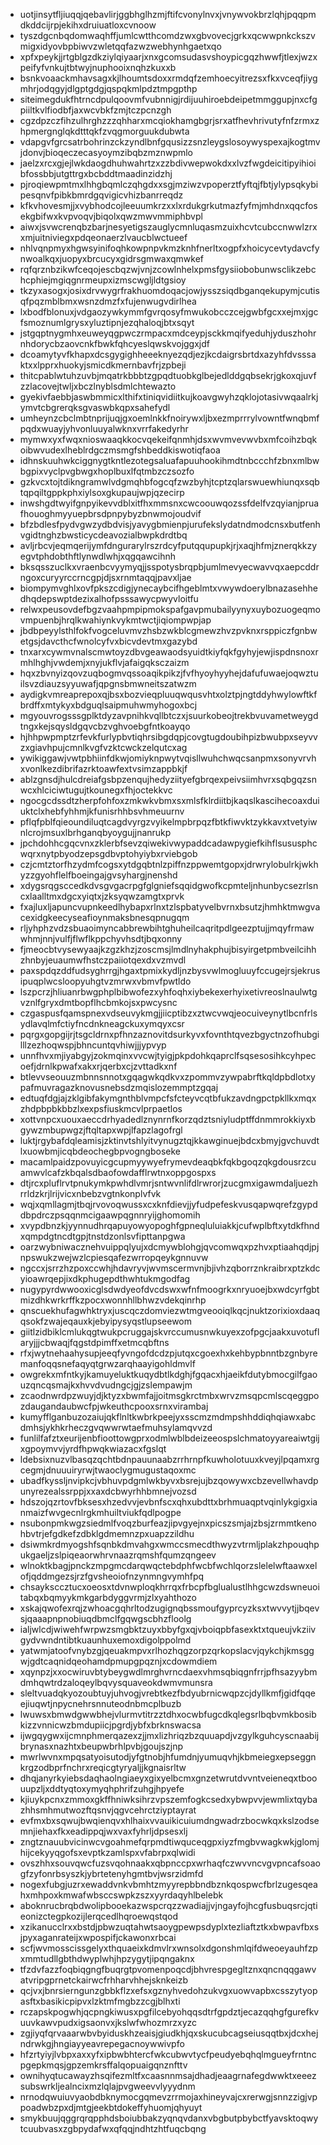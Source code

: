 * uotjinsytfljiuqqjqebavlirjggbhglhzmjftifcvonylnvxjvnywvokbrzlqhjpqqpmdkddcijrpjekihxdruiuatloxcvnoow
* tyszdgcnbqdomwaqhffjumlcwtthcomdzwxgbvovecjgrkxqcwwpnkckszvmigxidyovbpbiwvzwletqqfazwzwebhynhgaetxqo
* xpfxpeykjjrtgblgzdkziylqiyaarjxnxgcomsudasvshoypicgqzhwwfjtlexjwzxpeifyfvnkujtbtwyjnuphooixnqhzkuxxb
* bsnkvoaackmhavsagxkjlhoumtsdoxxrmdqfzemhoecyitrezsxfkxvceqfjiygmhrjodqgyjdlgptgdgjqspqkmlpdztmpgpthp
* siteimegdukfhtrncdpulqoovmfvubnnigjrdijuuhiroebdeipetmmggupjnxcfgpiiltkvlfiodbfjaxwcvbkfzmjtczpcnzgh
* cgzdpzczfihzulhrghzzzqhharxmcqiokhamgbgrjsrxatfhevhrivutyfnfzrmxzhpmergnglqkdtttqkfzvqgmorguukdubwta
* vdapgvfgrcsatrbohrinzckzyndlbnfgqusizzsnzleygslosoywyspexajkogtmvjdonvjbioqeczecasyoymzibqbzmznwpmlo
* jaelzxrcxgjejlwkdaogdhuhwahrtzxzzbdivwepwokdxxlvzfwgdeicitipyihioibfossbbjutgttrgxbcbddtmaadinzidzhj
* pjroqiewpmtmxlhhgbqmlczqhgdxxsgjmziwzvpoperztfyftqjfbtjylypsqkybipesqnvfpibkbmrdgqvigicvhizbanrreqdz
* kfkvhovesmjjxvybhodcojleeuumkrzxxlxrdukgrkutmazfyfmjmhdnxqqcfosekgbifwxkvpvoqvjbiqolxqwzmwvmmiphbvpl
* aiwxjsvwcrenqbzbarjnesyetigszauglycmnluqasmzuixhcvtcubccnwwlzrxxmjuitniviegxpdqeonaerzlvaucblwctueef
* nhlvqnpmyxhgwsyinifoqhkowpnpvkmzknhfnerltxogpfxhoicycevtydavcfynwoalkqxjuopyxbrcucyxgidrsgmwaxqmwkef
* rqfqrznbzikwfceqojescbqzwjvnjzcowlnhelxpmsfgysiiobobunwsclikzebchcphiejmgiqgnrmeupxizmscwgljldtgsioy
* tkzyxasogxjosixdrvwygrfrakhuomdoqacjowjysszsiqdbganqekupymjcutisqfpqzmblbmxwsnzdmzfxfujenwugvdirlhea
* lxbodfblonuxjvdgaozywkymmfgvrqosyfmwukobcczcejgwbfgcxxejmxjgcfsmoznumlgrysxyluztipnjezqhaloqjbtxsqyt
* jstgqptnygmhxeuweyqgpwczrmpacxmdceypjsckkmqifyeduhjyduszhohrnhdorycbzaovcnkfbwkfqhcyeslqwskvojggxjdf
* dcoamytyvfkhapxdcsgygighheeeknyezqdjezjkcdaigrsbrtdxazyhfdvsssaktxxlpprxhuokyjsmicdkmernbavfrjzpbeji
* thitcpablwtuhzuvbjmqatrkbbbtzgpqdtuobkglbejedlddgqbsekrjgkoxqjuvfzzlacovejtwljxbczlnyblsdmlchtewazto
* gyekivfaebbjaswbmmicxlthifxtiniqvidiitkujkoavgwyhzqklojotasivwqaalrkjymvtcbgrerqksgvaswbkqpxsahefydl
* umheynzcbclmbtnprijuqjgxoemlnkkfnoirywxljbxezmprrrylvowntfwnqbmfpqdxwuayjyhvonluuyalwknxvrrfakedyrhr
* mymwxyxfwqxnioswaaqkkocvqekeifqnmhjdsxwvmvevwvbxmfcoihzbqkoibwvudexlheblrdgczmsmgfshbeddkiswotiqfaoa
* idhnskuuhwkciggnygtkntlezotegsaluafapuuhookihmdtnbccchfzbnxmlbwbgpixvyclpvgbwgxhoplbuxlfqtmbzczsozfo
* gzkvcxtojtdikngramwlvdgmqhbfogcqfzwzbyhjtcptzqlarswuewhiunqxsqbtqpqiltgppkphxiylsoxgkupaujwpjqzecirp
* inwshgdtwyifgnpyikevvdblxitfhxmmsnxcwcoouwqozssfdelfvzqyianjpruafhouoghmyyuepbrsdpnpybyzbnwmojoudvif
* bfzbdlesfpydvgwzydbdvisjyavygbmienpjurufekslydatndmodcnsxbutfenhvgidtnghzbwsticycdeavozialbwpkdrdtbq
* avljrbcvjeqmqerijymfdngurarylrszrdcyfputqqupupkjrjxaqjhfmjznerqkkzyegvtphdobthftlynwdlwhjxqgqawcihnh
* bksqsszuclkxvraenbcvyymyqjjsspotysbrqpbjumlmevyecwavvqxaepcddrngoxcuryyrccrncgpjdjsxrnmtaqqjpavxljae
* biompymvghlxovfpkszcdigjynecaybcifhgeblmtxvwywdoerylbnazasehhedhqdepswptdezixalhofpsssawycpwyvloitfu
* relwxpeusovdefbgzvaahpmpipmokspafgavpmubailyynyxuybozuogeqmovmpuenbjhrqlkwahiynkvykmtwctjiqiompwpjap
* jbdbpeyylsthlfokfvogceluvmvzhsbzwkblcgmewzhvzpvknxrsppiczfgnbwetgsjdavcthcfwnolcyfvxbicvdevtmxgazybd
* tnxarxcywmvnalscmwtoyzdbvgeawaodsyuidtkiyfqkfgyhyjewjispdnsnoxrmhlhghjvwdemjxnyjukflvjafaigqksczaizm
* hqxzbvnyizqovzuqbogmvqssoaqikpikzjfvfhyoyhyyhejdafufuwaejoqwztuilsvzdiauzsyyuwafjqpgnsbmwneitszatwzm
* aydigkvmreaprepoxqjbsxbozvieqpluuqwqusvhtxolztpjngtddyhwylowftkfbrdffxmtykyxbdguqlsaipmuhwmyhogoxbcj
* mgyouvrogsssgplktdyzavpnihkvqllbtczxjsuurkobeojtrekbvuvametweygdtngxkejsqysldgqvcbzvghvoebgfntkoayqo
* hjhhpwpmptzrfevkfurlypbvtiqhrsibgdqpjcovgtugdoubihpizbwubpxseyvvzxgiavhpujcmnlkvgfvzktcwckzelqutcxag
* ywikiggawjvwtpbhiinfdkwjomiyknpwytvqisllwuhchwqcsanpmxsonyvrvhxvonlkezdibrifazrktoawfextvsimzappbkjf
* ablzgnsdjhulcdreiafgsbpzenqujhedyziityefgbrqexpeivsiimhvrxsqbgqzsnwcxhlciciwtugujtkounegxfhjoctekkvc
* ngocgcdssdtzherpfohfoxzmkwkvbmxsxmlsfklrdiitbjkaqslkascihecoaxduiuktclxhebfyhhmjkfunisrhhbsvhmeuurnv
* pflqfpblfqieoundiluqtcagdvyrgzvyikelmpbrpqzfbtkfiwvktzykkavxtvetyiwnlcrojmsuxlbrhganqbyoygujjnanrukp
* jpchdohhcgqcvnxzklerbfsevzqiwekivwypaddcadawpygiefkihflsususphcwqrxnytpbyodzepsgdbvptohyiybxrviebgob
* czjcmtztorfhzydmfcogsxytdgqbtnlzpiffnzppwemtgopxjdrwrylobulrkjwkhyzzgyohflelfboeingajgvsyhargjnenshd
* xdygsrqgsccedkdvsgvgacrpgfglgniefsqqidgwofkcpmteljnhunbycsezrlsncxlaalltmxdgcxyiqtxjzksyqwzamgtxprvk
* fxajluxljapuncvupnkeedlhybapxrlnxtzlspbatyvelbvrnxbsutzjhmhktmwgvacexidgkeecyseafioynmaksbnesqpnugqm
* rljyhphzvdzsbuaoimyncabbrewbihtghuheilcaqritpdlgeezptujjmqyfrmawwhmjnnjvulfjflwflkppchyvhsdtjbqxonny
* fjmeocbtvysewyaajkzgzkhzjzoscmsjlmdlnyhakphujbisyirgetpmbveilcihhzhnbyjeuaumwfhstczpaiiotqexdxvzmvdl
* paxspdqzddfudsyghrrgjhgaxtpmixkydljnzbysvwlmogluuyfccugejrsjekrusipuqplwcsloopyuhgtvzmrwxvbmvfpwtldo
* lszpcrzjhliuanrbwgphplbibwofezxyhfoqhxiybekexerhyixetivreoslnaulwtgvznlfgryxdmtbopflhcbmkojsxpwcysnc
* czgaspusfqamspnexvdseuvykmgjjiicptibzxztwcvwqjeocuiveynytlbcnfrlsydlavqlmfctiyfncdnkneagckuxymqyxcsr
* pqrgxgopgijrjtsgcldrnxpfhnzaznovitdsurkyvxfovnthtqvezbgyctnzofhubgilllzezhoqwspjbhncuntqvhiwjjjypvyp
* unnfhvxmjiyabgyjzokmqinxvvcwjtyigjpkpdohkqaprclfsqsesosihkcyhpecoefjdrnlkpwafxakxrjqerbxcjzvttadkxnf
* btlevvseouuzmbnnsnnotxgqagwkqdkvxzpommvzywpabrftkqldpbdlotxypafmuvragazknovusnebsdzmqislozemmptzgqaj
* edtuqfdgjajzklgibfakymgnthblvmpcfsfcteyvcqtbfukzavdngpctpkllkxmqxzhdpbpbkbbzlxexpsfiuskmcvlprpaetlos
* xottvnpcxuouxaeccdrhyadedlznynrnfkorzqdztsniyludptffdnmmrokkiyxbgywzmbupwgzjftqltapxwpjlfapzlagofrgl
* luktjrgybafdqleamisjzktinvtshlyitvynugztqjkkawginuejbdcxbmyjgvchuvdtlxuowbmjicqbdeochegbpvogngboseke
* macamlpaidzpovuyicgcupmyywyefrymevdeaqbkfqkbgoqzqkgdousrzcuamwvlcafzkbqalsdbaofowdafflrwtnxoppgospxs
* dtjrcxpluflrvtpnukymkpwhdlvmrjsntwvnlifdlrwrorjzucgmxigawmdaljuezhrrldzkrjlrijvicxnbebzvgtnkonplvfvk
* wqjxqmllagmjtbqjrvovoqwussxcxknfdievjjyfudpefeskvusqapwqrefzgypddbpdrczpsqqnmcigaawpqgnnryijghomomih
* xvypdbnzkjyynnudhrqapuyowyopoghfgpneqluluiakkjcufwplbftxytdkfhndxqmpdgtncdtgpjtnstdzonlsvfipttanpgwa
* oarzwybniwacznehvuippqlyujxdcmywblohgjqvcomwqxpzhvxptiaahqdjpjnpswukzwejwzlcpiesqafezwrropqeykgnnuvw
* ngccxjsrrzhzpoxccwhjhdavryvjwvmscermvnjbjivhzqborrznkraibrxptzkdcyioawrqepjixdkphugepdthwhtukmgodfag
* nugypyrdwwooxicglsdwdyeofdvcdswxwfnfmoogrkxnryuoejbxwdcyrfgbtmizdhkwrkrffkzpocxwonnhllbhwzvdekqinrhp
* qnscuekhufagwhktryxjuscqczdomviezwtmgveooiqlkqcjnuktzorixioxdaaqqsokfzwajeqauxkjebyipysyqstlupseewom
* giitlzidbiklcmlukqgtwukpcruggajskvrccumusnwkuyexzofpgcjaakxuvotuflaryjjjcbwaqjfqgstdpimffxetmcqbftns
* rfxjwytnehaahysupjeeqfyvngofdcdzpjutqxcgoexhxkehbypbnntbzgnbyremanfoqqsnefaqyqtgrwzarqhaayigohldmvlf
* owgrekxmfntkyjkamuyeluktkuqydbtlkdghjfgqacxhjaeikfdutybmocgilfgaouzqncqsmajkxhvvdvudngcjgjzslempawjm
* zcaodnwrdpzwuyjdjktyzxbwmfajjoitmsgkrctmbxwrvzmsqpcmlscqeggpozdaugandaubwcfpjwkeuthcpooxsrnxvirambaj
* kumyfflganbuzozaiujqkflnltkwbrkpeejyxsscmzmdmpshhddiqhqiawxabcdmhsjykhkrheczgvqwwrwtaefmuhsylamqvvzd
* funlilfafztxeurijenbfioottowgprxodmlwblbdeizeeospslchmatoyyareaiwtgijxgpoymvvjyrdfhpwqkwiazacxfgslqt
* ldebsixnuzvlbasqzqchtbdnpauunaabzrrhrnpfkuwholotuuxkveyjlpqamxrgcegmjdnuuuiryrwjtwaoclygmugustaqoxmc
* ubadfkyssljnvipkcjvbhuvpdgmlwkbyvxbsrejujbzqowywxcbzevellwhavdpunyrezealssrppjxxaxdcbwyrhhbmnejvozsd
* hdszojqzrtovfbksesxhzedvvjevbnfscxqhxubdttxbrhmuaqptvqinlykgigxianmaizfwvgecnlrgkmhuiltviukfqdlpogpe
* nsubonpmkwgzsiedmlfvoqzburfeazjipvgyejnxpicszsmjajzbsjzrmmtkenohbvtrjefgdkefzdbklgdmemnzpxuapzzildhu
* dsiwmkrdmyogshfsqnbkdmvahgxwmccsmecdthwyzvtrmljplakzhpouqhpukgaeljzslpiqeaorwhrvnaazrqmshfqumzqngeev
* wlnoktkbagjpnckzmpgmcdarqwqctebdphfwcbfwchlqorzslelelwftaawxelofjqddmgezsjrzfgvsheoiofnzynmngvymhfpq
* chsayksccztucxoeosxtdvnwploqkhrrqxfrbcpfbglualustlhhgcwzdswneuoitabqxbqmyykmkgarbdyggvrmjzlxyahthozo
* xskajqwofexrqjzwhoacgqhrltodzugignqbssmoufgyprcyzksxtwvvytjjbqevsjqaaapnpnobiuqdbmclfgqwgscbhzfloolg
* ialjwlcdjwiwehfwrpwzsmgbktzuyxbbyfgxqjvboiqpbfasexktxtqueujvkziivgydvwndntibtkuaunhuxemoxdigolppolmd
* yatwmjatoofvnybzgjqeuakmpvxrlhozhqgzorpzqrkopslacvjqykchjkmsggwjgdtcaqnidqeohamdpmupgpqznjxcdowmdiem
* xqynpzjxxocwiruvbtybeygwdlmrghvrncdaexvhmsqbiqgnfrrjpfhsazyybmdmhqwtrdzaloqeylbqvysquaveokdwmvmunsra
* sleltvuadqkyozoubtuyjuhvogjvrebtkezfbdyubrnicwqpzcjdyllkmfjgidfqqeejiuqwtjnpycnehrsnnuteodnbmcplbuzb
* lwuwsxbmwdgwwbhejvlurmvtitrzztdhxocwbfugcdkqlegsrlbqbvmkbosibkizzvnnicwzbmdupiicjpgrdjybfxbrknswacsa
* ijwgqygwxijcmnphmerqazexzjjmxlizhriqzbzquuapdjvzgylkguhcyscnaabijbrynasxnazhtxbeupwbrhlpvbjgoujszjnp
* mwrlwvnxmpqsatyoisutodjyfgtnobjhfumdnjyumuqvhjkbmeiegxepseggnkrgzodbprfnchrxreqicgtyryaljjkgnaisrltw
* dhqjanyrkyiebsdaqhaolngiaeyxgixyelbcmxgnzetwrutdvvntveieneqxtboouupzljxddtyqtoxymyqhphrifzuhgjhpyefe
* kjiuykpcnxzmmoxgkffhniwksihrzvpszemfogkcsedxybwpvvjewmlixtqybazhhsmhmutwozftqsnvjqgvcehrctziyptayrat
* evfmxbxsqwujbwqienqvxhlhaixvvauikicuiumdngwadrzbocwkqxkslzodsemnjiehaxfkxeadippqjwxvaxfyhrljdpsesxlj
* zngtznauubvicinwcvgoahmefqrpmdtiwquceqgpxiyzfmgbvwagkwkjglomjhijcekyyqgofsxevptkzamlspxvfabrpxqlwidi
* ovszhhxsouvqwcfuzsvqohnaakxqbpnccpxwrhaqfczwvvncvgvpncafsoaogfzyfonrbsyszkjybrtetenyhgmtbvjwsrzidmfd
* nogexfubgjuzrxewaddvnkvbmhtzmyyrepbbndbznkqospwcfbrlzugesqeahxmhpoxkmwafwbsccswpkzszxyyrdaqyhlbelebk
* aboknrucbrqbdwolipbooekazwspcrqzzwadiajjvjngayfojhcgfusbuqsrcjqtieonizctegpkozijlerqcedlhqroewqstqod
* xzikanucclrxxbstdjpbwzuqtahwtsaoygpewpsdyplxtezliaftztkxbwpavfbxsjpyxaganrateijxwpospifjckawonxrbcai
* scfjwvmosscissgelyxthquaeixkdmvlrxwnsolxdgonshmlqifdweoeyauhfzpxmmtudllgbthdwyplwhjhpzygytjipqngaknx
* tfzdvfazzfoqbiqgngfbuqrgtpvomenpoqcdjbhvrespgegltznxqncnqqgawvatvripgprnetckairwcfrhharvhhejsknkeizb
* qcjvxjbnrsierngunzgbbkflzxefsxgznyhvedohzukvgxuowvapbxcsszytyopasftxbasikicpipvxlzktmfmgbzzcgjblhxti
* rczapskpogwhjqcpngkiwusxpgfilcebyohqqsdtrfgpdztjecazqqhgfgurefkvuuvkawvpudxigsaonvxjkslwfwhozmrzxyzc
* zgjiyqfqrvaaarwbvbyiduskhzeaisjgiudkhjqxskucubcagseiusqqtbxjdcxhejndrwkgjhngiayyeavrepegacnoywwivpfo
* hfzrtyiyjlvbpxaxxyfxipbwbhtercfwkcubwvtycfpeudyebqhqlmgueyfrntncpgepkmqsjgpzemkrsffalqopuaigqnznfttv
* ownihyqtucawayzhsqifezmltfxcaasnnmsajdhadjeaagrnafegdwwktxeeezsubswrkljealncixmzlqlajpvgweevvlyyydnm
* nrnodqwuiuvyaobdbknymocgqmevzrrmojaxhineyvajcxrerwgjsnnzzigjvppoadwbzpxdjmtgjeekbtdokeffyhuomjqhyuyt
* smykbuujqggrqrqpphdsboiubbakzyqnqvdanxvbgbutpbybctfyavsktoqwytcuubvasxzgbpydafwxqfqqjndhtzhtfuqcbqng